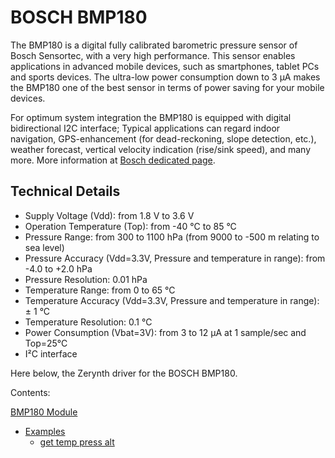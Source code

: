 # BOSCH BMP180

The BMP180 is a digital fully calibrated barometric pressure sensor of Bosch Sensortec, with a very high performance. This sensor enables applications in advanced mobile devices, such as smartphones, tablet PCs and sports devices. The ultra-low power consumption down to 3 μA makes the BMP180 one of the best sensor in terms of power saving for your mobile devices.

For optimum system integration the BMP180 is equipped with digital bidirectional I2C interface; Typical applications can regard indoor navigation, GPS-enhancement (for dead-reckoning, slope detection, etc.), weather forecast, vertical velocity indication (rise/sink speed), and many more.
More information at [Bosch dedicated page](https://www.bosch-sensortec.com/bst/products/all_products/bmp180).

## Technical Details


* Supply Voltage (Vdd): from 1.8 V to 3.6 V
* Operation Temperature (Top): from -40 °C to 85 °C
* Pressure Range: from 300 to 1100 hPa (from 9000 to -500 m relating to sea level)
* Pressure Accuracy (Vdd=3.3V, Pressure and temperature in range): from -4.0 to +2.0 hPa
* Pressure Resolution: 0.01 hPa
* Temperature Range: from 0 to 65 °C
* Temperature Accuracy (Vdd=3.3V, Pressure and temperature in range): ± 1 °C
* Temperature Resolution: 0.1 °C
* Power Consumption (Vbat=3V): from 3 to 12 µA at 1 sample/sec and Top=25°C
* I²C interface

Here below, the Zerynth driver for the BOSCH BMP180.

Contents:

[BMP180 Module](https://docs.zerynth.com/latest/official/lib.bosch.bmp180/docs/official_lib.bosch.bmp180_bmp180.html)
 * [Examples](https://docs.zerynth.com/latest/official/lib.bosch.bmp180/examples/examples.html)
	 * [get temp press alt](https://docs.zerynth.com/latest/official/lib.bosch.bmp180/examples/examples.html#get-temp-pres-alt)


<!--stackedit_data:
eyJoaXN0b3J5IjpbMTc1NzkzNzUwOV19
-->
